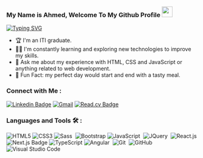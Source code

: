 


<h3 align="left">
  My Name is Ahmed, Welcome To My Github Profile 
  <img src="https://media.giphy.com/media/hvRJCLFzcasrR4ia7z/giphy.gif" width="28">
</h3>
<p align="left">
<a href="#"><img src="https://readme-typing-svg.demolab.com?font=Fira+Code&pause=1000&color=11ADF7&width=435&lines=Front-End+Developer;Web+Designer" alt="Typing SVG" /></a>
</p> 

- 🏆 I'm an ITI graduate. 
- 👨‍💻 I'm constantly learning and exploring new technologies to improve my skills.
- 💬 Ask me about my experience with HTML, CSS and JavaScript or anything related to web development.
- 👻 Fun Fact: my perfect day would start and end with a tasty meal.



### Connect with Me :
[![Linkedin Badge](https://img.shields.io/badge/-LinkedIn-blue?style=flat-square&logo=Linkedin&logoColor=white&link=https://www.linkedin.com/in/ahmednoureldeen/)](https://www.linkedin.com/in/ahmednoureldeen/)
[![Gmail](https://img.shields.io/badge/-Gmail-c14438?style=flat-square&logo=Gmail&logoColor=white&link=mailto:ahmednour3123@gmail.com)](mailto:ahmednour3123@gmail.com)
[![Read.cv Badge](https://img.shields.io/badge/Read.cv-111?logo=readdotcv&logoColor=fff&style=flat)](https://drive.google.com/drive/folders/1YEz-nD7dUIhBEuR8WmtJkbmHe6nKGDNz)
### Languages and Tools 🛠 : 

![HTML5](https://img.shields.io/badge/-HTML5-%23E44D27?style=flat-square&logo=html5&logoColor=ffffff)
![CSS3](https://img.shields.io/badge/-CSS3-%231572B6?style=flat-square&logo=css3)
![Sass](https://img.shields.io/badge/-Sass-05122A?style=flat&logo=sass)&nbsp;
 ![Bootstrap](https://img.shields.io/badge/-Bootstrap-563D7C?style=flat-square&logo=Bootstrap)
![JavaScript](https://img.shields.io/badge/-JavaScript-05122A?style=flat&logo=javascript)&nbsp;
![JQuery](https://img.shields.io/badge/-JQuery-05122A?style=flat&logo=jquery)&nbsp;
![React.js](https://img.shields.io/badge/-React-%23282C34?style=flat-square&logo=react)
![Next.js Badge](https://img.shields.io/badge/Next.js-000?logo=nextdotjs&logoColor=fff&style=for-the-badge)
![TypeScript](https://img.shields.io/badge/-TypeScript-563D7C?style=flat-square&logo=TypeScript)
![Angular](https://img.shields.io/badge/-Angular-05122A?style=flat&logo=angular)&nbsp;
![Git](https://img.shields.io/badge/-Git-05122A?style=flat&logo=git)&nbsp;
![GitHub](https://img.shields.io/badge/-GitHub-05122A?style=flat&logo=github)&nbsp;
![Visual Studio Code](https://img.shields.io/badge/-Visual%20Studio%20Code-05122A?style=flat&logo=visual-studio-code&logoColor=007ACC)&nbsp;


